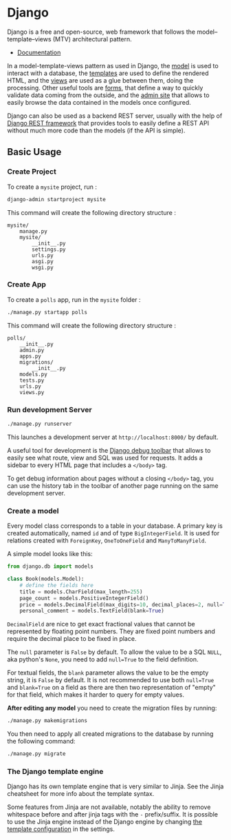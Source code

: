 # Django 

Django is a free and open-source, web framework that follows the model–template–views (MTV) architectural pattern.

* [Documentation](https://docs.djangoproject.com/)

In a model-template-views pattern as used in Django,
the [model](https://docs.djangoproject.com/en/4.1/topics/db/) is used to interact with a database,
the [templates](https://docs.djangoproject.com/en/4.1/topics/templates/) are used to define the rendered HTML,
and the [views](https://docs.djangoproject.com/en/4.1/topics/http/views/) are used as a glue between them, doing the processing.
Other useful tools are [forms](https://docs.djangoproject.com/en/4.1/topics/forms/),
that define a way to quickly validate data coming from the outside,
and the [admin site](https://docs.djangoproject.com/en/4.1/ref/contrib/admin/) that allows to easily browse the data contained in the models once configured.

Django can also be used as a backend REST server, usually with the help of [Django REST framework](https://www.django-rest-framework.org/)
that provides tools to easily define a REST API without much more code than the models (if the API is simple).

## Basic Usage

### Create Project

To create a `mysite` project, run : 

```bash
django-admin startproject mysite
```

This command will create the following directory structure :

```
mysite/
    manage.py
    mysite/
        __init__.py
        settings.py
        urls.py
        asgi.py
        wsgi.py
```

### Create App

To create a `polls` app, run in the `mysite` folder :

```bash
./manage.py startapp polls
```

This command will create the following directory structure  :

```
polls/
    __init__.py
    admin.py
    apps.py
    migrations/
        __init__.py
    models.py
    tests.py
    urls.py
    views.py
```


### Run development Server 

```bash 
./manage.py runserver
```

This launches a development server at `http://localhost:8000/` by default.

A useful tool for development is the [Django debug toolbar](https://django-debug-toolbar.readthedocs.io/en/latest/)
that allows to easily see what route, view and SQL was used for requests.
It adds a sidebar to every HTML page that includes a `</body>` tag.

To get debug information about pages without a closing `</body>` tag, you can use the history tab in the toolbar of another page running on the same development server.


### Create a model

Every model class corresponds to a table in your database.
A primary key is created automatically, named `id` and of type `BigIntegerField`.
It is used for relations created with `ForeignKey`, `OneToOneField` and `ManyToManyField`.

A simple model looks like this:

```python
from django.db import models

class Book(models.Model):
    # define the fields here
    title = models.CharField(max_length=255)
    page_count = models.PositiveIntegerField()
    price = models.DecimalField(max_digits=10, decimal_places=2, null=True)
    personal_comment = models.TextField(blank=True)
```

`DecimalField` are nice to get exact fractional values that cannot be represented by floating point numbers.
They are fixed point numbers and require the decimal place to be fixed in place.

The `null` parameter is `False` by default.
To allow the value to be a SQL `NULL`, aka python's `None`, you need to add `null=True` to the field definition.

For textual fields, the `blank` parameter allows the value to be the empty string, it is `False` by default.
It is not recommended to use both `null=True` and `blank=True` on a field as there are then two representation of "empty" for that field, which makes it harder to query for empty values.

**After editing any model** you need to create the migration files by running:
```bash
./manage.py makemigrations
```

You then need to apply all created migrations to the database by running the following command:

```bash
./manage.py migrate
```


### The Django template engine

Django has its own template engine that is very similar to Jinja.
See the Jinja cheatsheet for more info about the template syntax.

Some features from Jinja are not available, notably the ability to remove whitespace before and after jinja tags with the `-` prefix/suffix.
It is possible to use the Jinja engine instead of the Django engine by changing [the template configuration](https://docs.djangoproject.com/en/4.1/ref/settings/#templates) in the settings.

